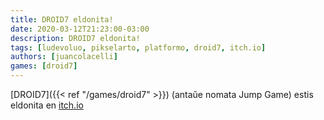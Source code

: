 ```yaml
---
title: DROID7 eldonita!
date: 2020-03-12T21:23:00-03:00
description: DROID7 eldonita!
tags: [ludevoluo, pikselarto, platformo, droid7, itch.io]
authors: [juancolacelli]
games: [droid7]
---
```


[DROID7]({{< ref "/games/droid7" >}}) (antaŭe nomata Jump Game) estis eldonita en [itch.io](https://juancolacelli.itch.io/droid7)
